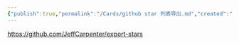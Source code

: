 ```yaml
---
{"publish":true,"permalink":"/Cards/github star 列表导出.md","created":"2025-06-20","modified":"2025-06-20","published":"2025-07-10T22:30:17.155+08:00","cssclasses":""}
---
```



https://github.com/JeffCarpenter/export-stars

